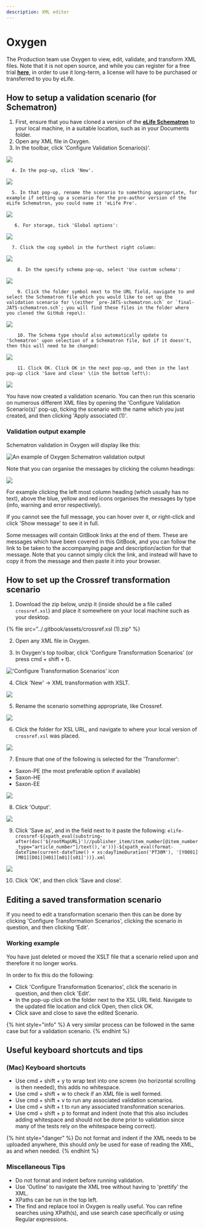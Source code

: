 ```yaml
---
description: XML editor
---
```


# Oxygen

The Production team use Oxygen to view, edit, validate, and transform XML files. Note that it is not open source, and while you can register for a free trial [**here**](https://www.oxygenxml.com/xml_editor/register.html), in order to use it long-term, a license will have to be purchased or transferred to you by eLife.

## How to setup a validation scenario \(for Schematron\)

1. First, ensure that you have cloned a version of the [**eLife Schematron**](https://github.com/elifesciences/eLife-JATS-schematron) to your local machine, in a suitable location, such as in your Documents folder.
2. Open any XML file in Oxygen.
3. In the toolbar, click 'Configure Validation Scenario\(s\)'.

![](../.gitbook/assets/screenshot-2020-07-24-at-10.21.54.png)

      4. In the pop-up, click 'New'.

![](../.gitbook/assets/screenshot-2020-07-27-at-13.50.23.png)

      5. In that pop-up, rename the scenario to something appropriate, for example if setting up a scenario for the pre-author version of the eLife Schematron, you could name it 'eLife Pre'.

![](../.gitbook/assets/screenshot-2020-07-27-at-13.51.44.png)

       6. For storage, tick 'Global options':

![](../.gitbook/assets/screenshot-2020-07-27-at-13.51.44%20%283%29.png)

      7. Click the cog symbol in the furthest right column:

![](../.gitbook/assets/screenshot-2020-07-27-at-13.51.44%20%282%29.png)

        8. In the specify schema pop-up, select 'Use custom schema':

![](../.gitbook/assets/screenshot-2020-07-27-at-13.57.00.png)

        9. Click the folder symbol next to the URL field, navigate to and select the Schematron file which you would like to set up the validation scenario for \(either `pre-JATS-schematron.sch` or `final-JATS-schematron.sch`; you will find these files in the folder where you cloned the GitHub repo\):

![](../.gitbook/assets/screenshot-2020-07-27-at-14.03.30.png)

        10. The Schema type should also automatically update to 'Schematron' upon selection of a Schematron file, but if it doesn't, then this will need to be changed:

![](../.gitbook/assets/screenshot-2020-07-24-at-10.27.55.png)

        11. Click OK. Click OK in the next pop-up, and then in the last pop-up click 'Save and close' \(in the bottom left\):

![](../.gitbook/assets/screenshot-2020-07-27-at-14.07.13.png)

You have now created a validation scenario. You can then run this scenario on numerous different XML files by opening the 'Configure Validation Scenario\(s\)' pop-up, ticking the scenario with the name which you just created, and then clicking 'Apply associated \(1\)'.

### Validation output example

Schematron validation in Oxygen will display like this:

![An example of Oxygen Schematron validation output](../.gitbook/assets/screenshot-2020-08-03-at-09.33.07.png)

Note that you can organise the messages by clicking the column headings:

![](../.gitbook/assets/screenshot-2020-08-03-at-09.33.07%20%281%29.png)

For example clicking the left most column heading \(which usually has no text\), above the blue, yellow and red icons organises the messages by type \(info, warning and error respectively\).

If you cannot see the full message, you can hover over it, or right-click and click 'Show message' to see it in full.

Some messages will contain GitBook links at the end of them. These are messages which have been covered in this GitBook, and you can follow the link to be taken to the accompanying page and description/action for that message. Note that you cannot simply click the link, and instead will have to copy it from the message and then paste it into your browser.

## How to set up the Crossref transformation scenario

1. Download the zip below, unzip it \(inside should be a file called `crossref.xsl`\) and place it somewhere on your local machine such as your desktop.

{% file src="../.gitbook/assets/crossref.xsl \(1\).zip" %}

2. Open any XML file in Oxygen.

3. In Oxygen's top toolbar, click 'Configure Transformation Scenarios' \(or press cmd + shift + t\).

![&apos;Configure Transformation Scenarios&apos; icon](https://user-images.githubusercontent.com/43879983/87419802-0cfb0880-c5cc-11ea-932f-b98f4a85af29.png)

4. Click 'New' -&gt; XML transformation with XSLT.

![](https://user-images.githubusercontent.com/43879983/87419913-3e73d400-c5cc-11ea-90e8-03c68832ead5.png)

5. Rename the scenario something appropriate, like Crossref.

![](https://user-images.githubusercontent.com/43879983/87420024-6cf1af00-c5cc-11ea-9246-19d44cc67d4e.png)

6. Click the folder for XSL URL, and navigate to where your local version of `crossref.xsl` was placed.

![](https://user-images.githubusercontent.com/43879983/87420073-84c93300-c5cc-11ea-9711-0c97e54e6d63.png)

7. Ensure that one of the following is selected for the 'Transformer':

* Saxon-PE \(the most preferable option if available\)
* Saxon-HE
* Saxon-EE

![](https://user-images.githubusercontent.com/43879983/88308997-a9788580-cd05-11ea-9671-7df32e3ccb7c.png)

8. Click 'Output'.

![](https://user-images.githubusercontent.com/43879983/87420218-cd80ec00-c5cc-11ea-9de9-db9fcbb796e7.png)

9. Click 'Save as', and in the field next to it paste the following: `elife-crossref-${xpath_eval(substring-after(doc('${rootMapURL}')//publisher_item/item_number[@item_number_type="article_number"]/text(),'e'))}-${xpath_eval(format-dateTime(current-dateTime() + xs:dayTimeDuration('PT30M'), '[Y0001][M01][D01][H01][m01][s01]'))}.xml`

![](https://user-images.githubusercontent.com/43879983/87420335-01f4a800-c5cd-11ea-82ca-326b09e52b8d.png)

10. Click 'OK', and then click 'Save and close'.

## Editing a saved transformation scenario

If you need to edit a transformation scenario then this can be done by clicking 'Configure Transformation Scenarios', clicking the scenario in question, and then clicking 'Edit'.

### Working example

You have just deleted or moved the XSLT file that a scenario relied upon and therefore it no longer works.

In order to fix this do the following:

* Click 'Configure Transformation Scenarios', click the scenario in question, and then click 'Edit'.
* In the pop-up click on the folder next to the XSL URL field. Navigate to the updated file location and click Open, then click OK.
* Click save and close to save the edited Scenario.

{% hint style="info" %}
A very similar process can be followed in the same case but for a validation scenario.
{% endhint %}

## Useful keyboard shortcuts and tips

### \(Mac\) Keyboard shortcuts

* Use cmd + shift + y to wrap text into one screen \(no horizontal scrolling is then needed\), this adds no whitespace.
* Use cmd + shift + w to check if an XML file is well formed.
* Use cmd + shift + v to run any associated validation scenarios.
* Use cmd + shift + t to run any associated transformation scenarios.
* Use cmd + shift + p to format and indent \(note that this also includes adding whitespace and should not be done prior to validation since many of the tests rely on the whitespace being correct\).

{% hint style="danger" %}
Do not format and indent if the XML needs to be uploaded anywhere, this should _only_ be used for ease of reading the XML, as and when needed.
{% endhint %}

### Miscellaneous Tips

* Do not format and indent before running validation.
* Use 'Outline' to navigate the XML tree without having to 'prettify' the XML.
* XPaths can be run in the top left.
* The find and replace tool in Oxygen is really useful. You can refine searches using XPath\(s\), and use search case specifically or using Regular expressions.

